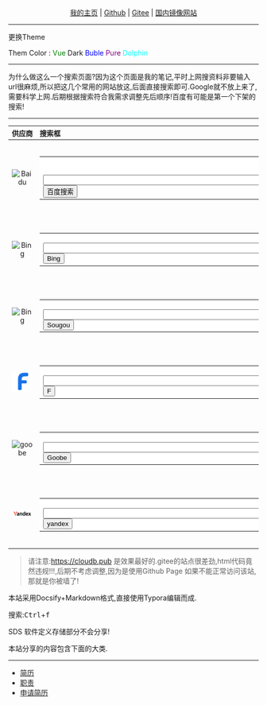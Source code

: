 <center><a target="_blank" href="https://cloudb.pub"><i class="fa-sharp fa-solid fa-pen-to-square"></i>   我的主页</a>    |    <a target="_blank" href="https://github.com/xyz349925756"><i class="fa-brands fa-github"></i>   Github</a>   |    <a href="https://gitee.com/xyz349925756" target="_blank"><i class="fa-brands fa-gitlab"></i>    Gitee</a>    |   <a target="_blank" href="https://xyz349925756.gitee.io/"><i class="fa-brands fa-internet-explorer"></i>   国内镜像网站</a></center > 

<hr>
<nav>
    <div id='themeChange' style="cursor: pointer;"><p><i class="fa-solid fa-jet-fighter-up"></i>更换Theme</p></div>
    <p><i class="fa-brands fa-themeco"></i>  Them Color : 
    <font style="color: green">Vue</font>
    <font style="color: dark">Dark</font>
    <font style="color: blue">Buble</font>
    <font style="color: purple">Pure</font>
    <font style="color: #00ffff">Dolphin</font>
    </p>
</nav>
<hr>
为什么做这么一个搜索页面?因为这个页面是我的笔记,平时上网搜资料非要输入url很麻烦,所以把这几个常用的网站放这,后面直接搜索即可.Google就不放上来了,需要科学上网.后期根据搜索符合我需求调整先后顺序!百度有可能是第一个下架的搜索!

---

|                            供应商                            | 搜索框                                                       |
| :----------------------------------------------------------: | :----------------------------------------------------------- |
| <img src="http://www.baidu.com/img/flexible/logo/pc/result.png" alt="Baidu" align="bottom" border="0"> | <form action="http://www.baidu.com/baidu" target="_blank"><br/><table bgcolor="#FFFFFF"><tr><td><br/><input name=tn type=hidden value=baidu><br/><input type=text name=word size=60><br/><input type="submit" value="百度搜索"><br/></td></tr></table><br/></form> |
| <img src="https://img-prod-cms-rt-microsoft-com.akamaized.net/cms/api/am/imageFileData/RE1Mu3b?ver=5c31" alt="Bing" align="bottom" border="0"> | <form action="https://cn.bing.com/search" target="_blank"><br/><table bgcolor="#FFFFFF"><tr><td><br/><input type=text name=q size=60><br/><input type="submit" value="Bing"><br/></td></tr></table><br/></form> |
| <img src="http://help.sogou.com/logo/images/search_logo_136x36.png" alt="Bing" align="bottom" border="0"> | <form action="http://www.sogou.com/web" target="_blank"><br/><table bgcolor="#FFFFFF"><tr><td><br/><input type=text name=query size=60><br/><input type="submit" value="Sougou"><br/></td></tr></table><br/></form> |
| ![image-20221028215204979](readme.assets/image-20221028215204979.png) | <form action="https://fsoufsou.com/search" target="_blank"><br/><table bgcolor="#FFFFFF"><tr><td><br/><input type=text name=q size=60><br/><input type="submit" value="F"><br/></td></tr></table><br/></form> |
| <img src="https://goobe.io/zh-cn/templates/img/logo-blue.png?v3.1" alt="goobe" align="bottom" border="0"> | <form action="https://goobe.io/search.aspx" target="_blank"><br/><table bgcolor="#FFFFFF"><tr><td><br/><input type=text name=k size=60><br/><input type="submit" value="Goobe"><br/></td></tr></table><br/></form> |
| <img src="readme.assets/image-20221028211728305.png" alt="f" align="bottom" border="0"> | <form action="https://yandex.com/search" target="_blank"><br/><table bgcolor="#FFFFFF"><tr><td><br/><input type=text name=text size=60><br/><input type="submit" value="yandex"><br/></td></tr></table><br/></form> |








> 请注意:https://cloudb.pub 是效果最好的.gitee的站点很差劲,html代码竟然违规!!!,后期不考虑调整,因为是使用Github Page 如果不能正常访问该站,那就是你被墙了!

本站采用Docsify+Markdown格式,直接使用Typora编辑而成.

搜索:<kbd>Ctrl</kbd>+<kbd>f</kbd>

SDS 软件定义存储部分不会分享!

本站分享的内容包含下面的大类.

---

- [<i class="fa-solid fa-circle-user"></i>  简历](home/个人简历202208)
- [<i class="fa-solid fa-user-lock"></i>  职责](home/方法与职责)
- [<i class="fa-solid fa-user-check"></i>  申请简历](home/申请贵公司职位简历)

